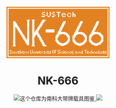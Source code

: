 <div>
<p align="center">
<a href="https://art.pixilart.com/sr25cf3809ef66c.png" >
  <img width="270" src="nk666.png" alt="NK-666 LOGO logo">
</a>
  </p>  
<h1 align="center">
  NK-666
</h1>
<p align="center">
  <img height="21"src="https://em-content.zobj.net/source/microsoft-teams/337/loudly-crying-face_1f62d.png">这个仓库为南科大带牌载具图鉴<a href="https://nces.cra.moe/search/?q=ee+sme+sdm">    </a>     <img height="21"src="https://em-content.zobj.net/source/microsoft-teams/337/loudly-crying-face_1f62d.png">
</p>
</div>
